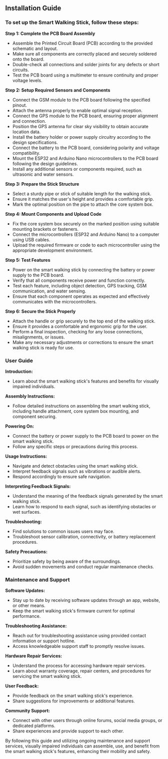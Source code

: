 
## Installation Guide

### To set up the Smart Walking Stick, follow these steps:

**Step 1: Complete the PCB Board Assembly**

-   Assemble the Printed Circuit Board (PCB) according to the provided schematic and layout.
-   Make sure all components are correctly placed and securely soldered onto the board.
-   Double-check all connections and solder joints for any defects or short circuits.
-   Test the PCB board using a multimeter to ensure continuity and proper voltage levels.

**Step 2: Setup Required Sensors and Components**

-   Connect the GSM module to the PCB board following the specified pinout.
-   Attach the antenna properly to enable optimal signal reception.
-   Connect the GPS module to the PCB board, ensuring proper alignment and connection.
-   Position the GPS antenna for clear sky visibility to obtain accurate location data.
-   Install the battery holder or power supply circuitry according to the design specifications.
-   Connect the battery to the PCB board, considering polarity and voltage compatibility.
-   Mount the ESP32 and Arduino Nano microcontrollers to the PCB board following the design guidelines.
-   Install any additional sensors or components required, such as ultrasonic and water sensors.

**Step 3: Prepare the Stick Structure**

-   Select a sturdy pipe or stick of suitable length for the walking stick.
-   Ensure it matches the user's height and provides a comfortable grip.
-   Mark the optimal position on the pipe to attach the core system box.

**Step 4: Mount Components and Upload Code**

-   Fix the core system box securely on the marked position using suitable mounting brackets or fasteners.
-   Connect the microcontrollers (ESP32 and Arduino Nano) to a computer using USB cables.
-   Upload the required firmware or code to each microcontroller using the appropriate development environment.

**Step 5: Test Features**

-   Power on the smart walking stick by connecting the battery or power supply to the PCB board.
-   Verify that all components receive power and function correctly.
-   Test each feature, including object detection, GPS tracking, GSM communication, and water sensing.
-   Ensure that each component operates as expected and effectively communicates with the microcontrollers.

**Step 6: Secure the Stick Properly**

-   Attach the handle or grip securely to the top end of the walking stick.
-   Ensure it provides a comfortable and ergonomic grip for the user.
-   Perform a final inspection, checking for any loose connections, misalignments, or issues.
-   Make any necessary adjustments or corrections to ensure the smart walking stick is ready for use.









    

### User Guide

**Introduction:**

-   Learn about the smart walking stick's features and benefits for visually impaired individuals.

**Assembly Instructions:**

-   Follow detailed instructions on assembling the smart walking stick, including handle attachment, core system box mounting, and component securing.

**Powering On:**

-   Connect the battery or power supply to the PCB board to power on the smart walking stick.
-   Follow any specific steps or precautions during this process.

**Usage Instructions:**

-   Navigate and detect obstacles using the smart walking stick.
-   Interpret feedback signals such as vibrations or audible alerts.
-   Respond accordingly to ensure safe navigation.

**Interpreting Feedback Signals:**

-   Understand the meaning of the feedback signals generated by the smart walking stick.
-   Learn how to respond to each signal, such as identifying obstacles or wet surfaces.

**Troubleshooting:**

-   Find solutions to common issues users may face.
-   Troubleshoot sensor calibration, connectivity, or battery replacement procedures.

**Safety Precautions:**

-   Prioritize safety by being aware of the surroundings.
-   Avoid sudden movements and conduct regular maintenance checks.

### Maintenance and Support

**Software Updates:**

-   Stay up to date by receiving software updates through an app, website, or other means.
-   Keep the smart walking stick's firmware current for optimal performance.

**Troubleshooting Assistance:**

-   Reach out for troubleshooting assistance using provided contact information or support hotline.
-   Access knowledgeable support staff to promptly resolve issues.

**Hardware Repair Services:**

-   Understand the process for accessing hardware repair services.
-   Learn about warranty coverage, repair centers, and procedures for servicing the smart walking stick.

**User Feedback:**

-   Provide feedback on the smart walking stick's experience.
-   Share suggestions for improvements or additional features.

**Community Support:**

-   Connect with other users through online forums, social media groups, or dedicated platforms.
-   Share experiences and provide support to each other.

By following this guide and utilizing ongoing maintenance and support services, visually impaired individuals can assemble, use, and benefit from the smart walking stick's features, enhancing their mobility and safety.
